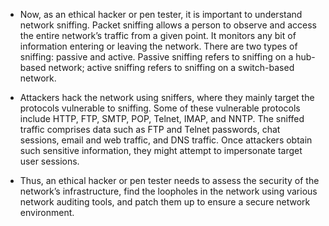 - Now, as an ethical hacker or pen tester, it is important to understand network sniffing. Packet sniffing allows a person to observe and access the entire network’s traffic from a given point. It monitors any bit of information entering or leaving the network. There are two types of sniffing: passive and active. Passive sniffing refers to sniffing on a hub-based network; active sniffing refers to sniffing on a switch-based network.
- Attackers hack the network using sniffers, where they mainly target the protocols vulnerable to sniffing. Some of these vulnerable protocols include HTTP, FTP, SMTP, POP, Telnet, IMAP, and NNTP. The sniffed traffic comprises data such as FTP and Telnet passwords, chat sessions, email and web traffic, and DNS traffic. Once attackers obtain such sensitive information, they might attempt to impersonate target user sessions.

- Thus, an ethical hacker or pen tester needs to assess the security of the network’s infrastructure, find the loopholes in the network using various network auditing tools, and patch them up to ensure a secure network environment.